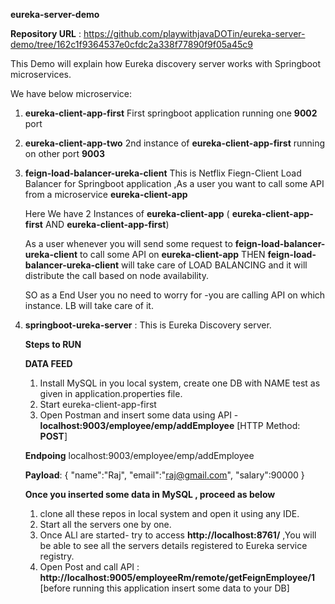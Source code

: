 ****eureka-server-demo****

**Repository  URL** : https://github.com/playwithjavaDOTin/eureka-server-demo/tree/162c1f9364537e0cfdc2a338f77890f9f05a45c9

This Demo will explain how Eureka discovery server works with Springboot microservices.

We have below microservice:

1. **eureka-client-app-first**  First springboot application running one **9002** port
2. **eureka-client-app-two**    2nd instance of **eureka-client-app-first** running on other port **9003**
3. **feign-load-balancer-ureka-client**   This is Netflix Fiegn-Client Load Balancer for Springboot application ,As a user you want to call some API from a microservice **eureka-client-app**
   
   Here We have 2 Instances of **eureka-client-app** ( **eureka-client-app-first** AND **eureka-client-app-first**)

   As a user whenever you will send some request to **feign-load-balancer-ureka-client** to call some API on **eureka-client-app** THEN **feign-load-balancer-ureka-client** will take care of LOAD BALANCING and it will distribute the call based on node availability.

   SO as a End User you no need to worry for -you are calling API on which instance. LB will take care of it.
   
5. **springboot-ureka-server** : This is Eureka Discovery server.


   **Steps to RUN**

   **DATA FEED**

    1. Install MySQL in you local system, create one DB with NAME test as given in application.properties file.
    2. Start eureka-client-app-first
    3. Open Postman and insert some data using API - **localhost:9003/employee/emp/addEmployee**  [HTTP Method: **POST**]
  
     **Endpoing** localhost:9003/employee/emp/addEmployee
   
     **Payload**:
       {
        "name":"Raj",
        "email":"raj@gmail.com",
        "salary":90000
      }


     **Once you inserted some data in MySQL , proceed as below**

      1. clone all these repos in local system and open it using any IDE.
      2. Start all the servers one by one.
      3. Once ALl are started- try to access **http://localhost:8761/**  ,You will be able to see all the servers details registered to Eureka service registry.
      4. Open Post and call API : **http://localhost:9005/employeeRm/remote/getFeignEmployee/1**   [before running this application insert some data to your DB]

      
  
      
  
      

   
